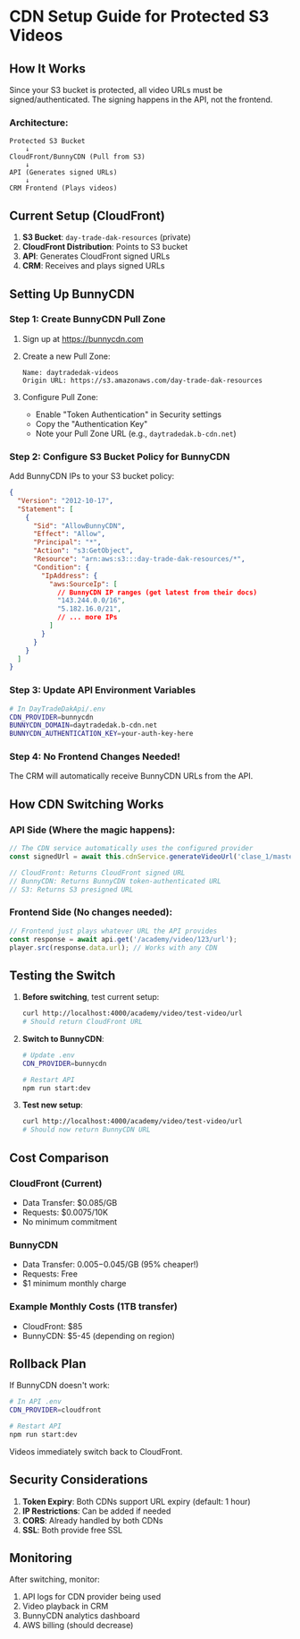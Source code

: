 # CDN Setup Guide for Protected S3 Videos

## How It Works

Since your S3 bucket is protected, all video URLs must be signed/authenticated. The signing happens in the API, not the frontend.

### Architecture:
```
Protected S3 Bucket
    ↓
CloudFront/BunnyCDN (Pull from S3)
    ↓
API (Generates signed URLs)
    ↓
CRM Frontend (Plays videos)
```

## Current Setup (CloudFront)

1. **S3 Bucket**: `day-trade-dak-resources` (private)
2. **CloudFront Distribution**: Points to S3 bucket
3. **API**: Generates CloudFront signed URLs
4. **CRM**: Receives and plays signed URLs

## Setting Up BunnyCDN

### Step 1: Create BunnyCDN Pull Zone

1. Sign up at https://bunnycdn.com
2. Create a new Pull Zone:
   ```
   Name: daytradedak-videos
   Origin URL: https://s3.amazonaws.com/day-trade-dak-resources
   ```

3. Configure Pull Zone:
   - Enable "Token Authentication" in Security settings
   - Copy the "Authentication Key"
   - Note your Pull Zone URL (e.g., `daytradedak.b-cdn.net`)

### Step 2: Configure S3 Bucket Policy for BunnyCDN

Add BunnyCDN IPs to your S3 bucket policy:

```json
{
  "Version": "2012-10-17",
  "Statement": [
    {
      "Sid": "AllowBunnyCDN",
      "Effect": "Allow",
      "Principal": "*",
      "Action": "s3:GetObject",
      "Resource": "arn:aws:s3:::day-trade-dak-resources/*",
      "Condition": {
        "IpAddress": {
          "aws:SourceIp": [
            // BunnyCDN IP ranges (get latest from their docs)
            "143.244.0.0/16",
            "5.182.16.0/21",
            // ... more IPs
          ]
        }
      }
    }
  ]
}
```

### Step 3: Update API Environment Variables

```bash
# In DayTradeDakApi/.env
CDN_PROVIDER=bunnycdn
BUNNYCDN_DOMAIN=daytradedak.b-cdn.net
BUNNYCDN_AUTHENTICATION_KEY=your-auth-key-here
```

### Step 4: No Frontend Changes Needed!

The CRM will automatically receive BunnyCDN URLs from the API.

## How CDN Switching Works

### API Side (Where the magic happens):

```typescript
// The CDN service automatically uses the configured provider
const signedUrl = await this.cdnService.generateVideoUrl('clase_1/master.m3u8');

// CloudFront: Returns CloudFront signed URL
// BunnyCDN: Returns BunnyCDN token-authenticated URL
// S3: Returns S3 presigned URL
```

### Frontend Side (No changes needed):

```typescript
// Frontend just plays whatever URL the API provides
const response = await api.get('/academy/video/123/url');
player.src(response.data.url); // Works with any CDN
```

## Testing the Switch

1. **Before switching**, test current setup:
   ```bash
   curl http://localhost:4000/academy/video/test-video/url
   # Should return CloudFront URL
   ```

2. **Switch to BunnyCDN**:
   ```bash
   # Update .env
   CDN_PROVIDER=bunnycdn
   
   # Restart API
   npm run start:dev
   ```

3. **Test new setup**:
   ```bash
   curl http://localhost:4000/academy/video/test-video/url
   # Should now return BunnyCDN URL
   ```

## Cost Comparison

### CloudFront (Current)
- Data Transfer: $0.085/GB
- Requests: $0.0075/10K
- No minimum commitment

### BunnyCDN
- Data Transfer: $0.005-$0.045/GB (95% cheaper!)
- Requests: Free
- $1 minimum monthly charge

### Example Monthly Costs (1TB transfer)
- CloudFront: $85
- BunnyCDN: $5-45 (depending on region)

## Rollback Plan

If BunnyCDN doesn't work:

```bash
# In API .env
CDN_PROVIDER=cloudfront

# Restart API
npm run start:dev
```

Videos immediately switch back to CloudFront.

## Security Considerations

1. **Token Expiry**: Both CDNs support URL expiry (default: 1 hour)
2. **IP Restrictions**: Can be added if needed
3. **CORS**: Already handled by both CDNs
4. **SSL**: Both provide free SSL

## Monitoring

After switching, monitor:
1. API logs for CDN provider being used
2. Video playback in CRM
3. BunnyCDN analytics dashboard
4. AWS billing (should decrease)